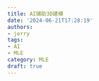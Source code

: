 ```yaml
---
title: AI辅助3D建模
date: '2024-06-21T17:28:19'
authors:
- jerry
tags:
- AI
- MLE
category: MLE
draft: true
---
```


<!-- # 训练过程
## Decomposition Network
We formulate the Decomposition Network $$ f_d $$ as a decoder
given a shape embedding $$ z $$ 
We formulate the Decomposition Network $$ f_d $$ as a decoder, trained to map input shape code $$ z $$ into a GMM representation. Given a shape embedding $$ z $$, we first split it into $$ p $$ distinct vectors $$ f_d(z) = Z^d $$, where $$ Z^d \in \mathbb{R}^{p \times d_{\text{model}}} $$ is a set of high dimensional parts embeddings $$ \{ z_j^d \}_{j=1}^p $$. The encoding of each part $$ z_j^d \in d_{\text{model}} $$ is further

projected to two sets of parameters: intrinsic surface geometry information $$ s_j \in d_{\text{surf}} $$, and extrinsic parameters represented by the Gaussian $$ g_j \in \mathbb{R}^{16} $$ :
$$
s_j = W_s z_j^d + b_s
$$

$$
g_j = W_d z_j^d + b_d
$$

Intuitively, $$ g_j $$ marks the area of influence of each part $$ j $$, whose detailed structural information is captured by $$ s_j $$. One of the advantages of this representation is that across the entire dataset, similar intra-category parts are represented using the same Gaussians in a consistent way.  -->
